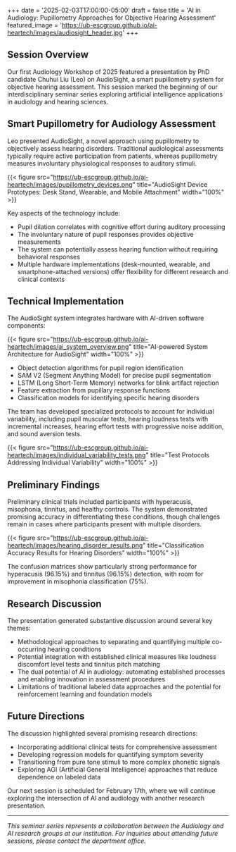 +++
date = '2025-02-03T17:00:00-05:00'
draft = false
title = 'AI in Audiology: Pupillometry Approaches for Objective Hearing Assessment'
featured_image = 'https://ub-escgroup.github.io/ai-heartech/images/audiosight_header.jpg'
+++

## Session Overview

Our first Audiology Workshop of 2025 featured a presentation by PhD candidate Chuhui Liu (Leo) on AudioSight, a smart pupillometry system for objective hearing assessment. This session marked the beginning of our interdisciplinary seminar series exploring artificial intelligence applications in audiology and hearing sciences.

## Smart Pupillometry for Audiology Assessment

Leo presented AudioSight, a novel approach using pupillometry to objectively assess hearing disorders. Traditional audiological assessments typically require active participation from patients, whereas pupillometry measures involuntary physiological responses to auditory stimuli.

{{< figure src="<https://ub-escgroup.github.io/ai-heartech/images/pupillometry_devices.png>" title="AudioSight Device Prototypes: Desk Stand, Wearable, and Mobile Attachment" width="100%" >}}

Key aspects of the technology include:

- Pupil dilation correlates with cognitive effort during auditory processing
- The involuntary nature of pupil responses provides objective measurements
- The system can potentially assess hearing function without requiring behavioral responses
- Multiple hardware implementations (desk-mounted, wearable, and smartphone-attached versions) offer flexibility for different research and clinical contexts

## Technical Implementation

The AudioSight system integrates hardware with AI-driven software components:

{{< figure src="<https://ub-escgroup.github.io/ai-heartech/images/ai_system_overview.png>" title="AI-powered System Architecture for AudioSight" width="100%" >}}

- Object detection algorithms for pupil region identification
- SAM V2 (Segment Anything Model) for precise pupil segmentation
- LSTM (Long Short-Term Memory) networks for blink artifact rejection
- Feature extraction from pupillary response functions
- Classification models for identifying specific hearing disorders

The team has developed specialized protocols to account for individual variability, including pupil muscular tests, hearing loudness tests with incremental increases, hearing effort tests with progressive noise addition, and sound aversion tests.

{{< figure src="<https://ub-escgroup.github.io/ai-heartech/images/individual_variability_tests.png>" title="Test Protocols Addressing Individual Variability" width="100%" >}}

## Preliminary Findings

Preliminary clinical trials included participants with hyperacusis, misophonia, tinnitus, and healthy controls. The system demonstrated promising accuracy in differentiating these conditions, though challenges remain in cases where participants present with multiple disorders.

{{< figure src="<https://ub-escgroup.github.io/ai-heartech/images/hearing_disorder_results.png>" title="Classification Accuracy Results for Hearing Disorders" width="100%" >}}

The confusion matrices show particularly strong performance for hyperacusis (96.15%) and tinnitus (96.15%) detection, with room for improvement in misophonia classification (75%).

## Research Discussion

The presentation generated substantive discussion around several key themes:

- Methodological approaches to separating and quantifying multiple co-occurring hearing conditions
- Potential integration with established clinical measures like loudness discomfort level tests and tinnitus pitch matching
- The dual potential of AI in audiology: automating established processes and enabling innovation in assessment procedures
- Limitations of traditional labeled data approaches and the potential for reinforcement learning and foundation models

## Future Directions

The discussion highlighted several promising research directions:

- Incorporating additional clinical tests for comprehensive assessment
- Developing regression models for quantifying symptom severity
- Transitioning from pure tone stimuli to more complex phonetic signals
- Exploring AGI (Artificial General Intelligence) approaches that reduce dependence on labeled data

Our next session is scheduled for February 17th, where we will continue exploring the intersection of AI and audiology with another research presentation.

---

*This seminar series represents a collaboration between the Audiology and AI research groups at our institution. For inquiries about attending future sessions, please contact the department office.*
